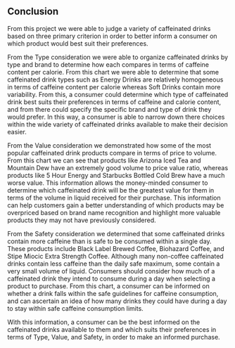 ## Conclusion

From this project we were able to judge a variety of caffeinated drinks based on three primary criterion in order to better inform a consumer on which product would best suit their preferences.

From the Type consideration we were able to organize caffeinated drinks by type and brand to determine how each compares in terms of caffeine content per calorie. From this chart we were able to determine that some caffeinated drink types such as Energy Drinks are relatively homogeneous in terms of caffeine content per calorie whereas Soft Drinks contain more variability. From this, a consumer could determine which type of caffeinated drink best suits their preferences in terms of caffeine and calorie content, and from there could specify the specific brand and type of drink they would prefer. In this way, a consumer is able to narrow down there choices within the wide variety of caffeinated drinks available to make their decision easier.

From the Value consideration we demonstrated how some of the most popular caffeinated drink products compare in terms of price to volume. From this chart we can see that products like Arizona Iced Tea and Mountain Dew have an extremely good volume to price value ratio, whereas products like 5 Hour Energy and Starbucks Bottled Cold Brew have a much worse value. This information allows the money-minded consumer to determine which caffeinated drink will be the greatest value for them in terms of the volume in liquid received for their purchase. This information can help customers gain a better understanding of which products may be overpriced based on brand name recognition and highlight more valuable products they may not have previously considered.

From the Safety consideration we determined that some caffeinated drinks contain more caffeine than is safe to be consumed within a single day. These products include Black Label Brewed Coffee, Biohazard Coffee, and Stipe Miocic Extra Strength Coffee. Although many non-coffee caffeinated drinks contain less caffeine than the daily safe maximum, some contain a very small volume of liquid. Consumers should consider how much of a caffeinated drink they intend to consume during a day when selecting a product to purchase. From this chart, a consumer can be informed on whether a drink falls within the safe guidelines for caffeine consumption, and can ascertain an idea of how many drinks they could have during a day to stay within safe caffeine consumption limits.

With this information, a consumer can be the best informed on the caffeinated drinks available to them and which suits their preferences in terms of Type, Value, and Safety, in order to make an informed purchase.
